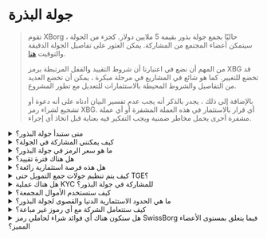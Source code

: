 # جولة البذرة

> تقوم XBorg حاليًا بجمع جولة بذور بقيمة 5 ملايين دولار. كجزء من الجولة ، سيتمكن أعضاء المجتمع من المشاركة. يمكن العثور على تفاصيل الجولة الدقيقة والتوقيت [هنا](https://www.xborg.com/seed-round).&#x20;
>
> من المهم أن نضع في اعتبارنا أن شروط التقييد والقفل المرتبطة برمز XBG قد تخضع للتغيير. كما هو شائع في المشاريع في مرحلة مبكرة ، يمكن أن تخضع العديد من التفاصيل والشروط المحيطة بالاستثمارات للتعديل مع تطور المشروع.
>
> بالإضافة إلى ذلك ، يجدر بالذكر أنه يجب عدم تفسير البيان أدناه على أنه دعوة أو تشجيع لشراء رمز XBG. أي قرار بالاستثمار في هذه العملة المشفرة أو أي عملة مشفرة أخرى يحمل مخاطر ضمنية ويجب التفكير فيه بعناية قبل اتخاذ أي إجراء.

<details>

<summary>متى ستبدأ جولة البذور؟ </summary>

تم افتتاح جولة البذور في 16 مايو 2023 مع الخزانة البيزنطية المستضيفة على [منصة إطلاق XBorg](https://launchpad.xborg.com/project/xborg).

أما بالنسبة لخزائن SwissBorg ، فتفتح الخزانة العامة الأولى في 23 مايو 2023 في الساعة 2 مساءً بتوقيت وسط أوروبا ، تليها ثلاث خزائن إضافية. يمكن العثور على التواريخ الدقيقة وأحجام الخزانة على [موقعنا على الويب](https://www.xborg.com/how-to-invest).

</details>

<details>

<summary>كيف يمكنني المشاركة في الجولة؟ </summary>

للمشاركة في الجولة ، يمكنك الحصول على NFT Prometheus [هنا](https://opensea.io/collection/xborg-prometheus) والمشاركة في [منصتنا](https://launchpad.xborg.com/). بدلاً من ذلك ، يمكنك تنزيل تطبيق SwissBorg للوصول إلى فرص الاستثمار. ومع ذلك ، يجب ملاحظة أن حاملي Prometheus فقط مضمون لهم تخصيص ، ومستوى الاهتمام الحالي بالجولة يتجاوز 4.5 مليون دولار. وبالتالي ، قد لا نتمكن من ضمان التخصيصات من خلال تطبيق SwissBorg. يمكن العثور على التفاصيل الدقيقة [هنا](https://www.xborg.com/how-to-invest).&#x20;



</details>

<details>

<summary>ما هو سعر الرمز في جولة البذور؟ </summary>

* VCs و BAs و Prometheus: 0.045 دولار
* سلسلة SwissBorg A و Genesis و Generation: 0.05 دولار
* عامة: 0.055 دولار

</details>

<details>

<summary>هل هناك فترة تقييد؟ </summary>

بالنسبة للمشاركين في الجولة الاستراتيجية وجولة البذور ، يأتي استثمارك مع فترة قفل لمدة 3 أشهر ، تليها جدول تقييد لمدة 18 شهرًا بعد TGE. علاوة على ذلك ، ستكون 10٪ من رموز XBG المشتراة متاحة فورًا بعد TGE. يرجى ملاحظة أن هذه الشروط قابلة للتغيير حسب الحاجة لتلبية متطلبات بورصات العملات المشفرة.

</details>

<details>

<summary>هل هذه فرصة استثمارية رائعة؟ </summary>

على الرغم من أنها أرخص سعر يمكن لشخص ما شراء رموز XBG به ، إلا أنه من المهم ملاحظة أننا لا يمكننا ضمان عائد استثمار إيجابي. في الواقع ، لا يمكن ضمان أي استثمار أن يحقق نتيجة إيجابية.

</details>

<details>

<summary>كيف يتم تنظيم جولات جمع التمويل حتى TGE؟ </summary>

* **الجولة الاستراتيجية:** تم جمع 1 مليون دولار بسعر 0.025 دولار لكل رمز XBG.
* **جولة البذور:** تم جمع 5 ملايين دولار بسعر 0.045-0.055 دولار لكل رمز XBG.&#x20;
* **الجولة العامة:** حسب LBP.&#x20;

</details>

<details>

<summary>هل هناك عملية KYC للمشاركة في جولة البذور؟ </summary>

نعم ، ستخضع كل من جولة البذور والجولة العامة لإجراء KYC. في منصة إطلاق XBorg ، يحدث إجراء KYC هنا: [https://launchpad.xborg.com/kyc](https://launchpad.xborg.com/kyc)

</details>

<details>

<summary>كيف ستستخدم الأموال المجمعة؟ </summary>

نحن نجمع جولة بذور بقيمة 5 ملايين دولار. ستخصص الأموال المجمعة على النحو التالي وستنفق على مدى 3 سنوات.

* **التطوير التقني:** سيتم تخصيص 60٪ (3،000،000 دولار) من الأموال للتطوير التقني وتكاليف البنية التحتية. يمثل ذلك تكلفة 10 مهندسين بدوام كامل لمدة ثلاث سنوات براتب سوقي متوسط ​​قدره 7،000 دولار شهريًا.
* **التسويق:** سيتم تخصيص 20٪ (1،000،000 دولار) من الأموال للنفقات التسويقية وحملات المؤثرين والعلاقات العامة وفرص الرعاية والفعاليات.
* **السيولة وقوائم التداول:** سيتم تخصيص 10٪ (500،000 دولار) من الأموال لدفعات قوائم التداول وتوفير السيولة.
* **تكاليف التشغيل:** سيتم تخصيص 10٪ (500،000 دولار) من الأموال لإيجار المكاتب ورسوم القانون واشتراكات البرامج.

الخزينة الحالية تغطي تكاليف الموارد البشرية غير التقنية.

</details>

<details>

<summary>ما هي الحدود الاستثمارية الدنيا والقصوى لجولة البذور؟</summary>

إذا كنت حاملًا لـ Prometheus ، فإن الحد الأدنى للإستثمار محدد عند 100 دولار ، في حين يبلغ الحد الأقصى 3000 دولار لكل NFT. بالنسبة لمستخدمي SwissBorg ، فإن حدود الاستثمار تعتمد على الفئات وتختلف وفقًا لذلك. يرجى الاطلاع على هيكل الفئة المفصل على [موقعنا على الويب](https://www.xborg.com/how-to-invest).

</details>

<details>

<summary>كيف ستتعامل الشركة مع أي رموز غير مباعة؟</summary>

في حالة الرموز غير المباعة ، يمكن الاحتفاظ بها في الخزينة وبيعها في نهاية المطاف OTC للمستثمرين الكبار.

</details>

<details>

<summary>هل ستكون هناك أي فوائد شراء لحاملي رمز SwissBorg فيما يتعلق بمستوى الأعضاء المميز؟</summary>

سيتمكن مستثمرو السلسلة A وحاملو الأعضاء المميزين Genesis / Generation من شراء رموز XBG خلال جولة البذور ، على الرغم من أن التقييم الأعلى من حاملي Prometheus.

</details>

&#x20;